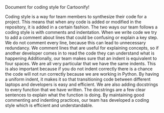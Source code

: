 Document for coding style for Cartoonify!

  Coding style is a way for team members to synthesize their code for a project. This means that when any code is added or modified in the repository, it is added in a certain fashion. The two ways our team follows a coding style is with comments and indentation. 
    When we write code we try to add a comment about lines that could be confusing or explain a key step. We do not comment every line, because this can lead to unnecessary redundancy. We comment lines that are useful for explaining concepts, so if another developer comes in to read the code they can understand what is happening 
    Additionally, our team makes sure that an indent is equivalent to four spaces. We are all very particular that we have the same indents. This is also important because if you do not indent correctly there is a chance the code will not run correctly because we are working in Python. By having a uniform indent, it makes it so that transitioning code between different laptops and developers is easy and efficient.
    We are also adding docstrings to every function that we have written. The docstrings are a few clear sentences to explain what the function is doing. 
    By maintaining good commenting and indenting practices, our team has developed a coding style which is efficient and understandable.

